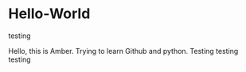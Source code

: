 # Hello-World
testing

Hello, this is Amber. Trying to learn Github and python.
Testing testing testing
